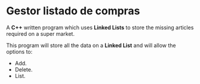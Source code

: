 # Gestor listado de compras
A **C++** written program which uses **Linked Lists** to store the missing articles required on a super market.

This program will store all the data on a **Linked List** and will allow the options to:
* Add.
* Delete.
* List. 
